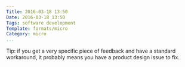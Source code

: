 ```yaml
---
Title: 2016-03-18 13:50
Date: 2016-03-18 13:50
Tags: software development
Template: formats/micro
Category: micro
...
```


Tip: if you get a very specific piece of feedback and have a standard workaround, it probably means you have a product design issue to fix.
